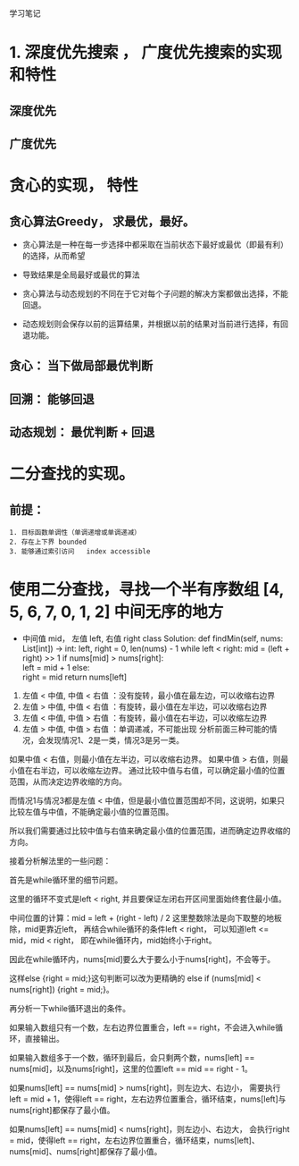 学习笔记


# 1. 深度优先搜索  ， 广度优先搜索的实现和特性

##  深度优先

## 广度优先



# 贪心的实现， 特性

## 贪心算法Greedy， 求最优，最好。
* 贪心算法是一种在每一步选择中都采取在当前状态下最好或最优（即最有利）的选择，从而希望
* 导致结果是全局最好或最优的算法

* 贪心算法与动态规划的不同在于它对每个子问题的解决方案都做出选择，不能回退。
* 动态规划则会保存以前的运算结果，并根据以前的结果对当前进行选择，有回退功能。

## 贪心： 当下做局部最优判断
## 回溯： 能够回退
## 动态规划： 最优判断 + 回退


# 二分查找的实现。

## 前提：
    1. 目标函数单调性（单调递增或单调递减）
    2. 存在上下界 bounded
    3. 能够通过索引访问   index accessible


# 使用二分查找，寻找一个半有序数组 [4, 5, 6, 7, 0, 1, 2] 中间无序的地方
*  中间值 mid， 左值 left, 右值 right
class Solution:
    def findMin(self, nums: List[int]) -> int:
        left, right = 0, len(nums) - 1
        while left < right:
            mid = (left + right) >> 1
            if nums[mid] > nums[right]:         
                left = mid + 1
            else:                               
                right = mid
        return nums[left]
1. 左值 < 中值, 中值 < 右值 ：没有旋转，最小值在最左边，可以收缩右边界
2. 左值 > 中值, 中值 < 右值 ：有旋转，最小值在左半边，可以收缩右边界
3. 左值 < 中值, 中值 > 右值 ：有旋转，最小值在右半边，可以收缩左边界
4. 左值 > 中值, 中值 > 右值 ：单调递减，不可能出现
分析前面三种可能的情况，会发现情况1、2是一类，情况3是另一类。

如果中值 < 右值，则最小值在左半边，可以收缩右边界。
如果中值 > 右值，则最小值在右半边，可以收缩左边界。
通过比较中值与右值，可以确定最小值的位置范围，从而决定边界收缩的方向。

而情况1与情况3都是左值 < 中值，但是最小值位置范围却不同，这说明，如果只比较左值与中值，不能确定最小值的位置范围。

所以我们需要通过比较中值与右值来确定最小值的位置范围，进而确定边界收缩的方向。

接着分析解法里的一些问题：

首先是while循环里的细节问题。

这里的循环不变式是left < right, 并且要保证左闭右开区间里面始终套住最小值。

中间位置的计算：mid = left + (right - left) / 2
这里整数除法是向下取整的地板除，mid更靠近left，
再结合while循环的条件left < right，
可以知道left <= mid，mid < right，
即在while循环内，mid始终小于right。

因此在while循环内，nums[mid]要么大于要么小于nums[right]，不会等于。

这样else {right = mid;}这句判断可以改为更精确的
else if (nums[mid] < nums[right]) {right = mid;}。

再分析一下while循环退出的条件。

如果输入数组只有一个数，左右边界位置重合，left == right，不会进入while循环，直接输出。

如果输入数组多于一个数，循环到最后，会只剩两个数，nums[left] == nums[mid]，以及nums[right]，这里的位置left == mid == right - 1。

如果nums[left] == nums[mid] > nums[right]，则左边大、右边小，
需要执行left = mid + 1，使得left == right，左右边界位置重合，循环结束，nums[left]与nums[right]都保存了最小值。

如果nums[left] == nums[mid] < nums[right]，则左边小、右边大，
会执行right = mid，使得left == right，左右边界位置重合，循环结束，nums[left]、nums[mid]、nums[right]都保存了最小值。
